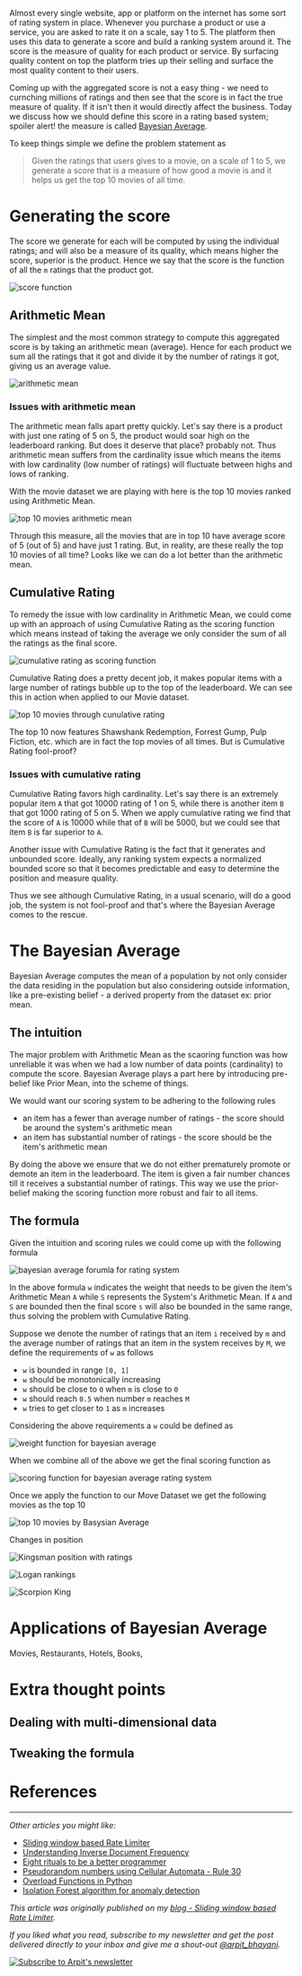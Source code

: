 Almost every single website, app or platform on the internet has some sort of rating system in place. Whenever you purchase a product or use a service, you are asked to rate it on a scale, say 1 to 5. The platform then uses this data to generate a score and build a ranking system around it. The score is the measure of quality for each product or service. By surfacing quality content on top the platform tries up their selling and surface the most quality content to their users.

Coming up with the aggregated score is not a easy thing - we need to curnching millions of ratings and then see that the score is in fact the true measure of quality. If it isn't then it would directly affect the business. Today we discuss how we should define this score in a rating based system; spoiler alert! the measure is called [Bayesian Average](https://en.wikipedia.org/wiki/Bayesian_average).

To keep things simple we define the problem statement as

> Given the ratings that users gives to a movie, on a scale of 1 to 5, we generate a score that is a measure of how good a movie is and it helps us get the top 10 movies of all time.

# Generating the score
The score we generate for each will be computed by using the individual ratings; and will also be a measure of its quality, which means higher the score, superior is the product. Hence we say that the score is the function of all the `m` ratings that the product got.

![score function](https://user-images.githubusercontent.com/4745789/79067003-cf8b9400-7cd9-11ea-9b16-c1875933725a.png)

## Arithmetic Mean
The simplest and the most common strategy to compute this aggregated score is by taking an arithmetic mean (average). Hence for each product we sum all the ratings that it got and divide it by the number of ratings it got, giving us an average value.

![arithmetic mean](https://user-images.githubusercontent.com/4745789/79049349-b387e400-7c40-11ea-9adf-b40aa377778f.png)

### Issues with arithmetic mean
The arithmetic mean falls apart pretty quickly. Let's say there is a product with just one rating of 5 on 5, the product would soar high on the leaderboard ranking. But does it deserve that place? probably not. Thus arithmetic mean suffers from the cardinality issue which means the items with low cardinality (low number of ratings) will fluctuate between highs and lows of ranking.

With the movie dataset we are playing with here is the top 10 movies ranked using Arithmetic Mean.

![top 10 movies arithmetic mean](https://user-images.githubusercontent.com/4745789/79049814-58a3bc00-7c43-11ea-980e-a12ae10379f7.png)

Through this measure, all the movies that are in top 10 have average score of 5 (out of 5) and have just 1 rating. But, in reality, are these really the top 10 movies of all time? Looks like we can do a lot better than the arithmetic mean.

## Cumulative Rating
To remedy the issue with low cardinality in Arithmetic Mean, we could come up with an approach of using Cumulative Rating as the scoring function which means instead of taking the average we only consider the sum of all the ratings as the final score.

![cumulative rating as scoring function](https://user-images.githubusercontent.com/4745789/79050470-e1245b80-7c47-11ea-824b-ecd5cbb40912.png)

Cumulative Rating does a pretty decent job, it makes popular items with a large number of ratings bubble up to the top of the leaderboard. We can see this in action when applied to our Movie dataset.

![top 10 movies through cunulative rating](https://user-images.githubusercontent.com/4745789/79050520-2d6f9b80-7c48-11ea-8e48-1c12fbbc0a88.png)

The top 10 now features Shawshank Redemption, Forrest Gump, Pulp Fiction, etc. which are in fact the top movies of all times. But is Cumulative Rating fool-proof?

### Issues with cumulative rating
Cumulative Rating favors high cardinality. Let's say there is an extremely popular item `A` that got 10000 rating of 1 on 5, while there is another item `B` that got 1000 rating of 5 on 5. When we apply cumulative rating we find that the score of `A` is 10000 while that of `B` will be 5000, but we could see that item `B` is far superior to `A`.

Another issue with Cumulative Rating is the fact that it generates and unbounded score. Ideally, any ranking system expects a normalized bounded score so that it becomes predictable and easy to determine the position and measure quality.

Thus we see although Cumulative Rating, in a usual scenario, will do a good job, the system is not fool-proof and that's where the Bayesian Average comes to the rescue.

# The Bayesian Average
Bayesian Average computes the mean of a population by not only consider the data residing in the population but also considering outside information, like a pre-existing belief - a derived property from the dataset ex: prior mean.

## The intuition
The major problem with Arithmetic Mean as the scaoring function was how unreliable it was when we had a low number of data points (cardinality) to compute the score. Bayesian Average plays a part here by introducing pre-belief like Prior Mean, into the scheme of things.

We would want our scoring system to be adhering to the following rules

 - an item has a fewer than average number of ratings - the score should be around the system's arithmetic mean
 - an item has substantial number of ratings - the score should be the item's arithmetic mean

By doing the above we ensure that we do not either prematurely promote or demote an item in the leaderboard. The item is given a fair number chances till it receives a substantial number of ratings. This way we use the prior-belief making the scoring function more robust and fair to all items.

## The formula
Given the intuition and scoring rules we could come up with the following formula

![bayesian average forumla for rating system](https://user-images.githubusercontent.com/4745789/79066315-ab798400-7cd4-11ea-804b-e5e8479824b2.png)

In the above formula `w` indicates the weight that needs to be given the item's Arithmetic Mean `A` while `S` represents the System's Arithmetic Mean. If `A` and `S` are bounded then the final score `s` will also be bounded in the same range, thus solving the problem with Cumulative Rating.

Suppose we denote the number of ratings that an item `i` received by `m` and the average number of ratings that an item in the system receives by `M`, we define the requirements of `w` as follows

 - `w` is bounded in range `[0, 1]`
 - `w` should be monotonically increasing
 - `w` should be close to `0` when `m` is close to `0`
 - `w` should reach `0.5` when number `m` reaches `M`
 - `w` tries to get closer to `1` as `m` increases

Considering the above requirements a `w` could be defined as

![weight function for bayesian average](https://user-images.githubusercontent.com/4745789/79066802-4162de00-7cd8-11ea-8068-467ce3305810.png)

When we combine all of the above we get the final scoring function as

![scoring function for bayesian average rating system](https://user-images.githubusercontent.com/4745789/79066769-111b3f80-7cd8-11ea-979e-6437334ccbba.png)

Once we apply the function to our Move Dataset we get the following movies as the top 10

![top 10 movies by Basysian Average](https://user-images.githubusercontent.com/4745789/79066961-686ddf80-7cd9-11ea-87d7-7e7e582ab9ac.png)

Changes in position

![Kingsman position with ratings](https://user-images.githubusercontent.com/4745789/79068414-53e31480-7ce4-11ea-884a-90e7aee326d8.png)

![Logan rankings](https://user-images.githubusercontent.com/4745789/79068443-7f65ff00-7ce4-11ea-9623-6f03451235de.png)

![Scorpion King](https://user-images.githubusercontent.com/4745789/79068524-35c9e400-7ce5-11ea-8726-d1836a6b9c23.png)

# Applications of Bayesian Average
Movies, Restaurants, Hotels, Books, 

# Extra thought points

## Dealing with multi-dimensional data

## Tweaking the formula

# References

---

_Other articles you might like:_
 - [Sliding window based Rate Limiter](https://arpitbhayani.me/blogs/sliding-window-ratelimiter)
 - [Understanding Inverse Document Frequency](https://arpitbhayani.me/blogs/idf)
 - [Eight rituals to be a better programmer](https://arpitbhayani.me/blogs/better-programmer)
 - [Pseudorandom numbers using Cellular Automata - Rule 30](https://arpitbhayani.me/blogs/rule-30)
 - [Overload Functions in Python](https://arpitbhayani.me/blogs/function-overloading)
 - [Isolation Forest algorithm for anomaly detection](https://arpitbhayani.me/blogs/isolation-forest)

_This article was originally published on my [blog - Sliding window based Rate Limiter](https://arpitbhayani.me/blogs/sliding-window-ratelimiter)._

_If you liked what you read, subscribe to my newsletter and get the post delivered directly to your inbox and give me a shout-out [@arpit_bhayani](https://twitter.com/arpit_bhayani)._

[![Subscribe to Arpit's newsletter](https://user-images.githubusercontent.com/4745789/79068776-07e59f00-7ce7-11ea-8eff-3918556a3682.png)](https://arpit.substack.com)
